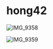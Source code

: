 # hong42


![IMG_9358](https://user-images.githubusercontent.com/25191724/228555998-91675624-4861-46c0-89ea-7d144b4e5eb8.png)

![IMG_9359](https://user-images.githubusercontent.com/25191724/228556014-476d527f-f136-4b57-ad5b-a1641e016def.png)
